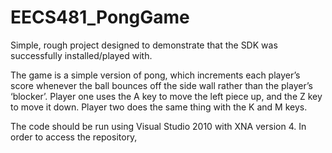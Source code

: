 EECS481_PongGame
================

Simple, rough project designed to demonstrate that the SDK was successfully installed/played with. 

The game is a simple version of pong, which increments each player’s score whenever the ball bounces off the side wall rather than the player’s ‘blocker’. Player one uses the A key to move the left piece up, and the Z key to move it down. Player two does the same thing with the K and M keys.

The code should be run using Visual Studio 2010 with XNA version 4. In order to access the repository,
